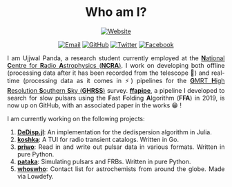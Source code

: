 <div align="center">

# Who am I?

[![Website][website-badge]][website]

[![Email][email-badge]][email]
[![GitHub][github-badge]][github]
[![Twitter][twitter-badge]][twitter]
[![Facebook][facebook-badge]][facebook]

</div>

<div align="justify">

I am Ujjwal Panda, a research student currently employed at the [**N**ational **C**entre for **R**adio **A**strophysics (**NCRA**)][ncra]. I work on developing both offline (processing data after it has been recorded from the telescope 💾) and real-time (processing data as it comes in ⚡) pipelines for the [**G**MRT **H**igh **R**esolution **S**outhern **S**ky (**GHRSS**)][ghrss] survey. [**ffapipe**][ffapipe], a pipeline I developed to search for slow pulsars using the **F**ast **F**olding **A**lgorithm (**FFA**) in 2019, is now up on GitHub, with an associated paper in the works 😁 !

I am currently working on the following projects:
  
1. [**DeDisp.jl**][DeDisp.jl]: An implementation for the dedispersion algorithm in Julia.
2. [**koshka**][koshka]: A TUI for radio transient catalogs. Written in Go.
3. [**priwo**][priwo]: Read in and write out pulsar data in various formats. Written in pure Python.
4. [**pataka**][pataka]: Simulating pulsars and FRBs. Written in pure Python.
5. [**whoswho**][whoswho]: Contact list for astrochemists from around the globe. Made via Lowdefy.

</div>

[website]: https://astrogewgaw.com
[email]: mailto:ujjwalpanda97@gmail.com
[github]: https://github.com/astrogewgaw
[twitter]: https://twitter.com/astrogewgaw
[facebook]: https://www.facebook.com/ujjwal.panda.714

[gmrt]: http://gmrt.ncra.tifr.res.in/
[ncra]: http://www.ncra.tifr.res.in/ncra/main
[ghrss]: http://www.ncra.tifr.res.in/~bhaswati/GHRSS.html

[whoswho]: https://whoswho.astrogewgaw.com
[ffapipe]: https://github.com/GHRSS/ffapipe
[priwo]: https://github.com/astrogewgaw/priwo
[pataka]: https://github.com/astrogewgaw/pataka
[koshka]: https://github.com/astrogewgaw/koshka
[DeDisp.jl]: https://github.com/astrogewgaw/DeDisp.jl

[email-badge]: https://img.shields.io/badge/Email-black?style=for-the-badge&logo=gmail
[github-badge]: https://img.shields.io/badge/GitHub-black?style=for-the-badge&logo=github
[twitter-badge]: https://img.shields.io/badge/Twitter-black?style=for-the-badge&logo=twitter
[facebook-badge]: https://img.shields.io/badge/Facebook-black?style=for-the-badge&logo=facebook
[website-badge]: https://api.netlify.com/api/v1/badges/16de12a2-af7c-4d39-886d-0e308a262481/deploy-status
